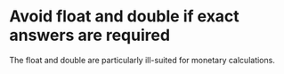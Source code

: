 # Avoid float and double if exact answers are required

The float and double are particularly ill-suited for monetary calculations. 